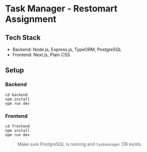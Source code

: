 # Task Manager - Restomart Assignment

## Tech Stack
- Backend: Node.js, Express.js, TypeORM, PostgreSQL
- Frontend: Next.js, Plain CSS

## Setup
### Backend
```
cd backend
npm install
npm run dev
```
### Frontend
```
cd frontend
npm install
npm run dev
```
> Make sure PostgreSQL is running and `taskmanager` DB exists.
